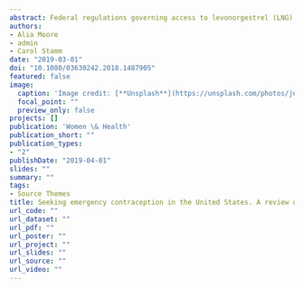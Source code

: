 ```yaml
---
abstract: Federal regulations governing access to levonorgestrel (LNG) emergency contraception (EC) have evolved since its introduction in the 1990s. LNG EC was initially available by prescription only, but is now available over-the-counter to consumers of all ages. Nonetheless, consumers seeking EC in their communities may face ongoing barriers to access, including low stock and inaccurate information provided by pharmacy staff. We conducted a review of LNG EC secret shopper studies to describe changes in EC access and barriers over time. EC access was compared across all applicable studies, which were published during 2003-2016. When possible, reasons for EC unavailability, helpfulness of pharmacy staff when EC was not in stock, and accuracy of EC information provided by pharmacy staff were described. Overall, access to EC appeared to be improving. However, EC was unavailable during 31 percent of encounters. Pharmacy staff attributed this to "low demand" (30 percent) or EC being "out of stock" (21 percent). Personal objections (9 percent) and store policy (10 percent) were also cited in studies from earlier years. Inaccurate information provided by pharmacy staff persists regarding federal EC regulations, mechanism of action, and drug administration. Pharmacy staff should remain informed about EC and its regulations in order to reduce remaining access barriers.
authors:
- Alia Moore
- admin
- Carol Stamm
date: "2019-03-01"
doi: "10.1080/03630242.2018.1487905"
featured: false
image:
  caption: 'Image credit: [**Unsplash**](https://unsplash.com/photos/jdD8gXaTZsc)'
  focal_point: ""
  preview_only: false
projects: []
publication: 'Women \& Health'
publication_short: ""
publication_types:
- "2"
publishDate: "2019-04-01"
slides: ""
summary: ""
tags:
- Source Themes
title: Seeking emergency contraception in the United States. A review of access and barriers
url_code: ""
url_dataset: ""
url_pdf: ""
url_poster: ""
url_project: ""
url_slides: ""
url_source: ""
url_video: ""
---
```

